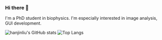 ### Hi there 👋

I'm a PhD student in biophysics. I'm especially interested in image analysis, GUI development.

![hanjinliu's GitHub stats](https://github-readme-stats.vercel.app/api?username=hanjinliu)
![Top Langs](https://github-readme-stats.vercel.app/api/top-langs/?username=hanjinliu&hide=jupyter%20notebook)
